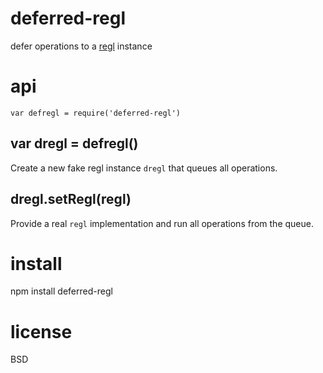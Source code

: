 # deferred-regl

defer operations to a [regl][] instance

[regl]: http://regl.party

# api

```
var defregl = require('deferred-regl')
```

## var dregl = defregl()

Create a new fake regl instance `dregl` that queues all operations.

## dregl.setRegl(regl)

Provide a real `regl` implementation and run all operations from the queue.

# install

npm install deferred-regl

# license

BSD
